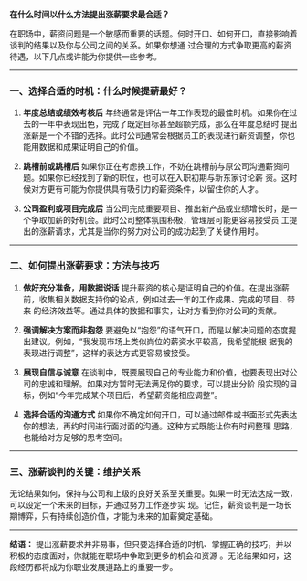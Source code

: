 **在什么时间以什么方法提出涨薪要求最合适？**

在职场中，薪资问题是一个敏感而重要的话题。何时开口、如何开口，直接影响着谈判的结果以及你与公司之间的关系。如果你想通
过合理的方式争取更高的薪资待遇，以下几点或许能为你提供一些参考。

---

### **一、选择合适的时机：什么时候提薪最好？**

1. **年度总结或绩效考核后**
   年终通常是评估一年工作表现的最佳时机。如果你在过去的一年中表现出色，完成了既定目标甚至超额完成，那么在年度总结时
提出涨薪是一个不错的选择。此时公司通常会根据员工的表现进行薪资调整，你也能用数据和成果证明自己的价值。

2. **跳槽前或跳槽后**
   如果你正在考虑换工作，不妨在跳槽前与原公司沟通薪资问题。如果你已经找到了新的职位，也可以在入职初期与新东家讨论薪
资。这时候对方更有可能为你提供具有吸引力的薪资条件，以留住你的人才。

3. **公司盈利或项目完成后**
   当公司完成重要项目、推出新产品或业绩增长时，是一个争取加薪的好机会。此时公司整体氛围积极，管理层可能更容易接受员
工提出的涨薪请求，尤其是当你的努力对公司的成功起到了关键作用时。

---

### **二、如何提出涨薪要求：方法与技巧**

1. **做好充分准备，用数据说话**
   提升薪资的核心是证明自己的价值。在提出涨薪前，收集相关数据支持你的论点，例如过去一年的工作成果、完成的项目、带来
的经济效益等。通过具体的数据和事实，让对方看到你对公司的贡献。

2. **强调解决方案而非抱怨**
   要避免以“抱怨”的语气开口，而是以解决问题的态度提出建议。例如，“我发现市场上类似岗位的薪资水平较高，我希望能根
据我的表现进行调整”，这样的表达方式更容易被接受。

3. **展现自信与诚意**
   在谈判中，既要展现自己的专业能力和价值，也要表现出对公司的忠诚和理解。如果对方暂时无法满足你的要求，可以提出分阶
段实现的目标，例如“今年完成某个项目后，希望薪资能相应调整”。

4. **选择合适的沟通方式**
   如果你不确定如何开口，可以通过邮件或书面形式先表达你的想法，再约时间进行面对面的沟通。这种方式既能让你有时间整理
思路，也能给对方足够的思考空间。

---

### **三、涨薪谈判的关键：维护关系**

无论结果如何，保持与公司和上级的良好关系至关重要。如果一时无法达成一致，可以设定一个未来的目标，并通过努力工作逐步实
现。记住，薪资谈判是一场长期博弈，只有持续创造价值，才能为未来的加薪奠定基础。

---

**结语：**
提出涨薪要求并非易事，但只要选择合适的时机、掌握正确的技巧，并以积极的态度面对，你就能在职场中争取到更多的机会和资源
。无论结果如何，这段经历都将成为你职业发展道路上的重要一步。